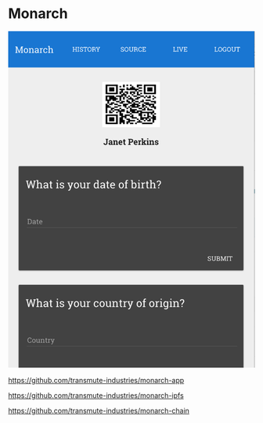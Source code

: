 # Monarch

![Home](/home.png)

https://github.com/transmute-industries/monarch-app

https://github.com/transmute-industries/monarch-ipfs

https://github.com/transmute-industries/monarch-chain
